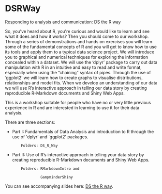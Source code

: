 # DSRWay
Responding to analysis and communication: DS the R way

So, you've heard about R, you're curious and would like to learn and see what it does and how it works? Then you should come to our workshop. Through a series of demonstrations and hands on exercises you will learn some of the fundamental concepts of R and you will get to know how to use its tools and apply them to a typical data science project. We will introduce you to graphical and numerical techniques for exploring the information concealed within a dataset. We will use the ‘dplyr’ package to carry out data manipulation with R in an intuitive and easy to read and write format, especially when using the “chaining” syntax of pipes. Through the use of ‘ggplot2’ we will learn how to create graphs to visualise distributions, relationships and model fits. When we develop an understanding of our data we will use R’s interactive approach in telling our data story by creating reproducible R-Markdown documents and Shiny Web Apps. 

This is a workshop suitable for people who have no or very little previous experience in R and are interested in learning to use it for their data analysis.

There are three sections:

- Part I: Fundamentals of Data Analysis and introduction to R through the use of 'dplyr' and 'ggplot2' packages.

          Folders: DS_R_Way
          
- Part II: Use of R’s interactive approach in telling your data story by creating reproducible R-Markdown documents and Shiny Web Apps.

          Folders: RMarkdownIntro and 
          
                   GampminderShiny 

You can see accompanying slides here: [DS the R way](https://tanjakec.github.io/DSRWay/DSRWay.html).
